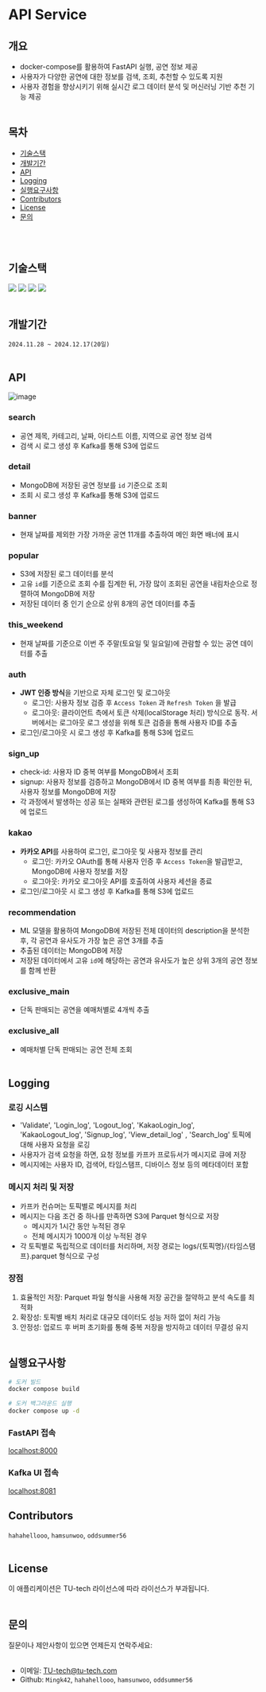 # API Service
## 개요
- docker-compose를 활용하여 FastAPI 실행, 공연 정보 제공 
- 사용자가 다양한 공연에 대한 정보를 검색, 조회, 추천할 수 있도록 지원
- 사용자 경험을 향상시키기 위해 실시간 로그 데이터 분석 및 머신러닝 기반 추천 기능 제공
<br></br>
## 목차
- [기술스택](#기술스택)
- [개발기간](#개발기간)
- [API](#API)
- [Logging](#Logging)
- [실행요구사항](#실행요구사항)
- [Contributors](#Contributors)
- [License](#License)
- [문의](#문의)
  
<br></br>
## 기술스택
<img src="https://img.shields.io/badge/FastAPI-009688?style=flat&logo=FastAPI&logoColor=FFFFFF"/> <img src="https://img.shields.io/badge/Python-3.11-3776AB?style=flat&logo=Python&logoColor=F5F7F8"/> <img src="https://img.shields.io/badge/MongoDB-47A248?style=flat&logo=MongoDB&logoColor=ffffff"/> <img src="https://img.shields.io/badge/Amazon%20S3-569A31?style=flat&logo=Amazon%20S3&logoColor=ffffff"/>
<br></br>
## 개발기간
`2024.11.28 ~ 2024.12.17(20일)`
<br></br>
## API 

![image](https://github.com/user-attachments/assets/ce4fc0a2-a098-4de2-8b38-a8d0eef3fa61)



### search
- 공연 제목, 카테고리, 날짜, 아티스트 이름, 지역으로 공연 정보 검색
- 검색 시 로그 생성 후 Kafka를 통해 S3에 업로드
### detail
- MongoDB에 저장된 공연 정보를 `id` 기준으로 조회
- 조회 시 로그 생성 후 Kafka를 통해 S3에 업로드
### banner
- 현재 날짜를 제외한 가장 가까운 공연 11개를 추출하여 메인 화면 배너에 표시
### popular
- S3에 저장된 로그 데이터를 분석
- 고유 `id`를 기준으로 조회 수를 집계한 뒤, 가장 많이 조회된 공연을 내림차순으로 정렬하여 MongoDB에 저장
- 저장된 데이터 중 인기 순으로 상위 8개의 공연 데이터를 추출
### this_weekend
- 현재 날짜를 기준으로 이번 주 주말(토요일 및 일요일)에 관람할 수 있는 공연 데이터를 추출
### auth
- **JWT 인증 방식**을 기반으로 자체 로그인 및 로그아웃 
  - 로그인: 사용자 정보 검증 후 `Access Token` 과 `Refresh Token` 을 발급
  - 로그아웃: 클라이언트 측에서 토큰 삭제(localStorage 처리) 방식으로 동작. 서버에서는 로그아웃 로그 생성을 위해 토큰 검증을 통해 사용자 ID를 추출
- 로그인/로그아웃 시 로그 생성 후 Kafka를 통해 S3에 업로드
### sign_up
- check-id: 사용자 ID 중복 여부를 MongoDB에서 조회
- signup: 사용자 정보를 검증하고 MongoDB에서 ID 중복 여부를 최종 확인한 뒤, 사용자 정보를 MongoDB에 저장
- 각 과정에서 발생하는 성공 또는 실패와 관련된 로그를 생성하여 Kafka를 통해 S3에 업로드
### kakao
- **카카오 API**를 사용하여 로그인, 로그아웃 및 사용자 정보를 관리
    - 로그인: 카카오 OAuth를 통해 사용자 인증 후 `Access Token`을 발급받고, MongoDB에 사용자 정보를 저장
    - 로그아웃: 카카오 로그아웃 API를 호출하여 사용자 세션을 종료
 - 로그인/로그아웃 시 로그 생성 후 Kafka를 통해 S3에 업로드
### recommendation
- ML 모델을 활용하여 MongoDB에 저장된 전체 데이터의 description을 분석한 후, 각 공연과 유사도가 가장 높은 공연 3개를 추출
- 추출된 데이터는 MongoDB에 저장
- 저장된 데이터에서 고유 `id`에 해당하는 공연과 유사도가 높은 상위 3개의 공연 정보를 함께 반환
### exclusive_main
- 단독 판매되는 공연을 예매처별로 4개씩 추출
### exclusive_all
- 예매처별 단독 판매되는 공연 전체 조회
<br></br>

## Logging
### 로깅 시스템
- 'Validate', 'Login_log', 'Logout_log', 'KakaoLogin_log', 'KakaoLogout_log', 'Signup_log', 'View_detail_log' , 'Search_log' 토픽에 대해 사용자 요청을 로깅
- 사용자가 검색 요청을 하면, 요청 정보를 카프카 프로듀서가 메시지로 큐에 저장
- 메시지에는 사용자 ID, 검색어, 타임스탬프, 디바이스 정보 등의 메타데이터 포함

### 메시지 처리 및 저장
- 카프카 컨슈머는 토픽별로 메시지를 처리
- 메시지는 다음 조건 중 하나를 만족하면 S3에 Parquet 형식으로 저장
  - 메시지가 1시간 동안 누적된 경우
  - 전체 메시지가 1000개 이상 누적된 경우
- 각 토픽별로 독립적으로 데이터를 처리하며, 저장 경로는 logs/{토픽명}/{타임스탬프}.parquet 형식으로 구성

### 장점
1. 효율적인 저장: Parquet 파일 형식을 사용해 저장 공간을 절약하고 분석 속도를 최적화
2. 확장성: 토픽별 배치 처리로 대규모 데이터도 성능 저하 없이 처리 가능
3. 안정성: 업로드 후 버퍼 초기화를 통해 중복 저장을 방지하고 데이터 무결성 유지
<br></br>
## 실행요구사항 
```bash
# 도커 빌드
docker compose build

# 도커 백그라운드 실행
docker compose up -d
```
### FastAPI 접속
[localhost:8000](https://localhost:8000)

### Kafka UI 접속
[localhost:8081](https://localhost:8081)

## Contributors
`hahahellooo`, `hamsunwoo`, `oddsummer56`
<br></br>
## License
이 애플리케이션은 TU-tech 라이선스에 따라 라이선스가 부과됩니다.
<br></br>
## 문의
질문이나 제안사항이 있으면 언제든지 연락주세요:
<br></br>
- 이메일: TU-tech@tu-tech.com
- Github: `Mingk42`, `hahahellooo`, `hamsunwoo`, `oddsummer56`
